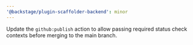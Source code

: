 ```yaml
---
'@backstage/plugin-scaffolder-backend': minor
---
```


Update the `github:publish` action to allow passing required status check
contexts before merging to the main branch.
